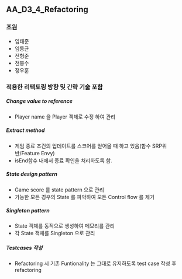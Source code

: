 ## AA_D3_4_Refactoring

### 조원
 - 임태준
 - 임동균
 - 전형준
 - 전봉수
 - 정우훈

### 적용한 리팩토링 방향 및 간략 기술 포함
 ##### Change value to reference
 - Player name 을 Player 객체로 수정 하여 관리
 
 ##### Extract method
 - 게임 종료 조건의 업데이트를 스코어를 얻어올 때 하고 있음(함수 SRP위반/Feature Envy)
 - isEnd함수 내에서 종료 확인을 처리하도록 함.

 ##### State design pattern
 -  Game score 를 state pattern 으로 관리
 -  가능한 모든 경우의 State 를 파악하여 모든 Control flow 를 제거

 ##### Singleton pattern
 - State 객체를 동적으로 생성하여 메모리를 관리
 - 각 State 객체를 Singleton 으로 관리

 ##### Testcases 작성
  - Refactoring 시 기존 Funtionality 는 그대로 유지하도록 test case 작성 후 refactoring
